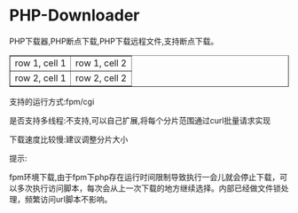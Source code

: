 # PHP-Downloader
PHP下载器,PHP断点下载,PHP下载远程文件,支持断点下载。

<table border="1">
    <tr>
        <td>row 1, cell 1</td>
        <td>row 1, cell 2</td>
    </tr>
    <tr>
        <td>row 2, cell 1</td>
        <td>row 2, cell 2</td>
    </tr>
</table>

支持的运行方式:fpm/cgi

是否支持多线程:不支持,可以自己扩展,将每个分片范围通过curl批量请求实现

下载速度比较慢:建议调整分片大小


提示:

fpm环境下载,由于fpm下php存在运行时间限制导致执行一会儿就会停止下载，可以多次执行访问脚本，每次会从上一次下载的地方继续选择。内部已经做文件锁处理，频繁访问url脚本不影响。
